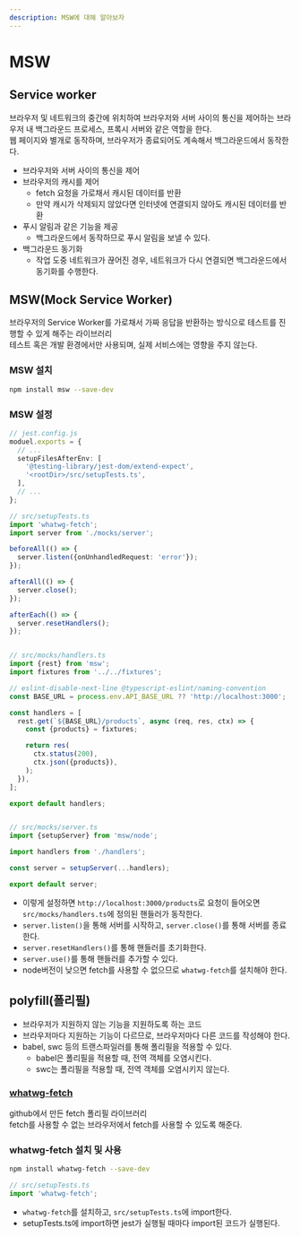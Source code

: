 ```yaml
---
description: MSW에 대해 알아보자
---
```


# MSW

## Service worker

브라우저 및 네트워크의 중간에 위치하여 브라우저와 서버 사이의 통신을 제어하는 브라우저 내 백그라운드 프로세스, 프록시 서버와 같은 역할을 한다.  
웹 페이지와 별개로 동작하며, 브라우저가 종료되어도 계속해서 백그라운드에서 동작한다.

- 브라우저와 서버 사이의 통신을 제어
- 브라우저의 캐시를 제어
  - fetch 요청을 가로채서 캐시된 데이터를 반환
  - 만약 캐시가 삭제되지 않았다면 인터넷에 연결되지 않아도 캐시된 데이터를 반환
- 푸시 알림과 같은 기능을 제공
  - 백그라운드에서 동작하므로 푸시 알림을 보낼 수 있다.
- 백그라운드 동기화
  - 작업 도중 네트워크가 끊어진 경우, 네트워크가 다시 연결되면 백그라운드에서 동기화를 수행한다.

## MSW(Mock Service Worker)

브라우저의 Service Worker를 가로채서 가짜 응답을 반환하는 방식으로 테스트를 진행할 수 있게 해주는 라이브러리  
테스트 혹은 개발 환경에서만 사용되며, 실제 서비스에는 영향을 주지 않는다.

### MSW 설치

```bash
npm install msw --save-dev
```

### MSW 설정

```ts
// jest.config.js
moduel.exports = {
  // ...
  setupFilesAfterEnv: [
    '@testing-library/jest-dom/extend-expect',
    '<rootDir>/src/setupTests.ts',
  ],
  // ...
};

// src/setupTests.ts
import 'whatwg-fetch';
import server from './mocks/server';

beforeAll(() => {
  server.listen({onUnhandledRequest: 'error'});
});

afterAll(() => {
  server.close();
});

afterEach(() => {
  server.resetHandlers();
});


// src/mocks/handlers.ts
import {rest} from 'msw';
import fixtures from '../../fixtures';

// eslint-disable-next-line @typescript-eslint/naming-convention
const BASE_URL = process.env.API_BASE_URL ?? 'http://localhost:3000';

const handlers = [
  rest.get(`${BASE_URL}/products`, async (req, res, ctx) => {
    const {products} = fixtures;

    return res(
      ctx.status(200),
      ctx.json({products}),
    );
  }),
];

export default handlers;


// src/mocks/server.ts
import {setupServer} from 'msw/node';

import handlers from './handlers';

const server = setupServer(...handlers);

export default server;
```

- 이렇게 설정하면 `http://localhost:3000/products`로 요청이 들어오면 `src/mocks/handlers.ts`에 정의된 핸들러가 동작한다.
- `server.listen()`을 통해 서버를 시작하고, `server.close()`를 통해 서버를 종료한다.
- `server.resetHandlers()`를 통해 핸들러를 초기화한다.
- `server.use()`를 통해 핸들러를 추가할 수 있다.
- node버전이 낮으면 fetch를 사용할 수 없으므로 `whatwg-fetch`를 설치해야 한다.

## polyfill(폴리필)

- 브라우저가 지원하지 않는 기능을 지원하도록 하는 코드
- 브라우저마다 지원하는 기능이 다르므로, 브라우저마다 다른 코드를 작성해야 한다.
- babel, swc 등의 트랜스파일러를 통해 폴리필을 적용할 수 있다.
  - babel은 폴리필을 적용할 때, 전역 객체를 오염시킨다.
  - swc는 폴리필을 적용할 때, 전역 객체를 오염시키지 않는다.

### [whatwg-fetch](https://github.com/JakeChampion/fetch)

github에서 만든 fetch 폴리필 라이브러리  
fetch를 사용할 수 없는 브라우저에서 fetch를 사용할 수 있도록 해준다.

### whatwg-fetch 설치 및 사용

```bash
npm install whatwg-fetch --save-dev
```

```ts
// src/setupTests.ts
import 'whatwg-fetch';
```

- `whatwg-fetch`를 설치하고, `src/setupTests.ts`에 import한다.
- setupTests.ts에 import하면 jest가 실행될 때마다 import된 코드가 실행된다.

